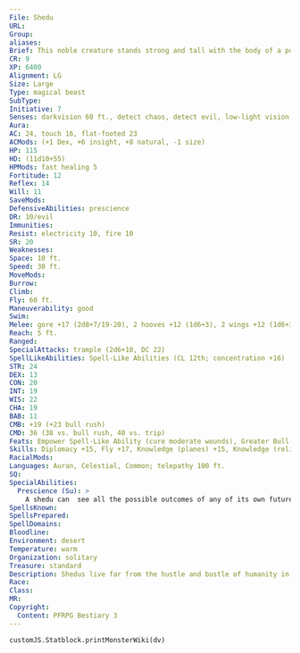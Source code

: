 ```yaml
---
File: Shedu
URL: 
Group: 
aliases: 
Brief: This noble creature stands strong and tall with the body of a powerful bull and the head of a wise-looking human.
CR: 9
XP: 6400
Alignment: LG
Size: Large
Type: magical beast
SubType: 
Initiative: 7
Senses: darkvision 60 ft., detect chaos, detect evil, low-light vision, true seeing; Perception +20
Aura: 
AC: 24, touch 16, flat-footed 23
ACMods: (+1 Dex, +6 insight, +8 natural, -1 size)
HP: 115
HD: (11d10+55)
HPMods: fast healing 5
Fortitude: 12
Reflex: 14
Will: 11
SaveMods: 
DefensiveAbilities: prescience
DR: 10/evil
Immunities: 
Resist: electricity 10, fire 10
SR: 20
Weaknesses: 
Space: 10 ft.
Speed: 30 ft.
MoveMods: 
Burrow: 
Climb: 
Fly: 60 ft.
Maneuverability: good
Swim: 
Melee: gore +17 (2d8+7/19-20), 2 hooves +12 (1d6+3), 2 wings +12 (1d6+3)
Reach: 5 ft.
Ranged: 
SpecialAttacks: trample (2d6+10, DC 22)
SpellLikeAbilities: Spell-Like Abilities (CL 12th; concentration +16)  Constant- detect chaos, detect evil, true seeing   3/day-empowered cure moderate wounds, dispel magic, magic circle against evil, remove disease, shield other   1/day-dismissal (DC 19), flame strike (DC 19), restoration
STR: 24
DEX: 13
CON: 20
INT: 19
WIS: 22
CHA: 19
BAB: 11
CMB: +19 (+23 bull rush)
CMD: 36 (38 vs. bull rush, 40 vs. trip)
Feats: Empower Spell-Like Ability (cure moderate wounds), Greater Bull Rush, Improved Bull Rush, Improved Critical (gore), Iron Will, Power Attack
Skills: Diplomacy +15, Fly +17, Knowledge (planes) +15, Knowledge (religion) +15, Perception +20, Sense Motive +17
RacialMods: 
Languages: Auran, Celestial, Common; telepathy 100 ft.
SQ: 
SpecialAbilities:
  Prescience (Su): >
    A shedu can  see all the possible outcomes of any of its own futures. This grants the creature an insight bonus to its AC and on initiative checks and Reflex saves equal to its Wisdom bonus (+6 for most shedus).
SpellsKnown: 
SpellsPrepared: 
SpellDomains: 
Bloodline: 
Environment: desert
Temperature: warm
Organization: solitary
Treasure: standard
Description: Shedus live far from the hustle and bustle of humanity in harsh deserts. There they populate caves, ruins, or ancient temples reclaimed from the shifting sands. In these places of refuge, shedus contemplate the struggle between good and evil throughout the universe. Tireless vehicles of good and kindness, shedus fight against outsiders who corrupt and threaten humanity. Skilled in healing, shedus focus on eliminating plagues, even hunting down outsiders and undead working in that destructive medium.  Shedus rarely make their homes near each other. This is not out of any sort of animosity, but rather from a feeling that having two or more shedus within close proximity wastes the opportunity to provide aid to a larger region. When a shedu roams through the lands of another, it always seeks out the local shedu for an opportunity to talk and share knowledge over the course of 3 days.
Race: 
Class: 
MR: 
Copyright:
  Content: PFRPG Bestiary 3
---
```

```dataviewjs
customJS.Statblock.printMonsterWiki(dv)
```
